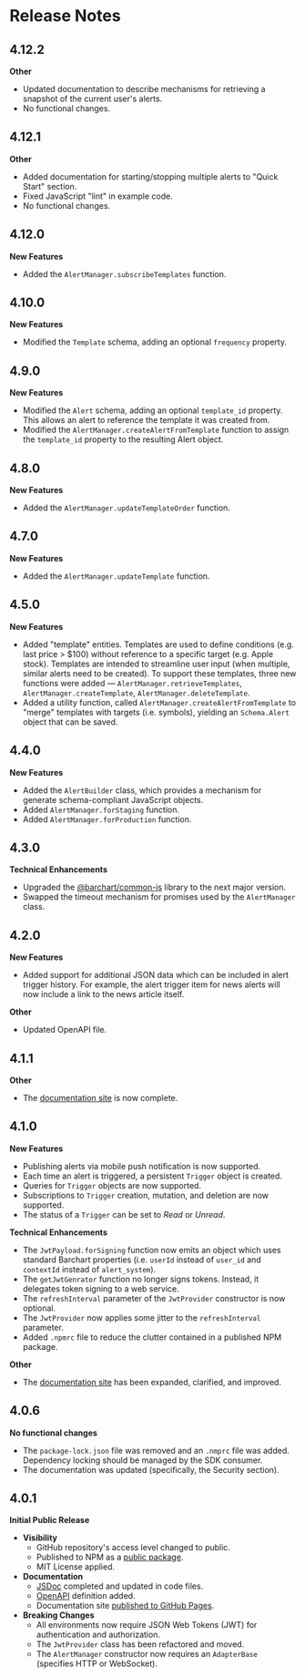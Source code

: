 # Release Notes

## 4.12.2
**Other**

* Updated documentation to describe mechanisms for retrieving a snapshot of the current user's alerts.
* No functional changes.

## 4.12.1
**Other**

* Added documentation for starting/stopping multiple alerts to "Quick Start" section.
* Fixed JavaScript "lint" in example code.
* No functional changes.

## 4.12.0
**New Features**

* Added the `AlertManager.subscribeTemplates` function.

## 4.10.0
**New Features**

* Modified the `Template` schema, adding an optional `frequency` property.

## 4.9.0
**New Features**

* Modified the `Alert` schema, adding an optional `template_id` property. This allows an alert to reference the template it was created from.
* Modified the `AlertManager.createAlertFromTemplate` function to assign the `template_id` property to the resulting Alert object.

## 4.8.0
**New Features**

* Added the `AlertManager.updateTemplateOrder` function.

## 4.7.0
**New Features**

* Added the `AlertManager.updateTemplate` function.

## 4.5.0
**New Features**

* Added "template" entities. Templates are used to define conditions (e.g. last price > $100) without reference to a specific target (e.g. Apple stock). Templates are intended to streamline user input (when multiple, similar alerts need to be created). To support these templates, three new functions were added — `AlertManager.retrieveTemplates`, `AlertManager.createTemplate`, `AlertManager.deleteTemplate`.
* Added a utility function, called `AlertManager.createAlertFromTemplate` to "merge" templates with targets (i.e. symbols), yielding an `Schema.Alert` object that can be saved.

## 4.4.0
**New Features**

* Added the `AlertBuilder` class, which provides a mechanism for generate schema-compliant JavaScript objects.
* Added `AlertManager.forStaging` function.
* Added `AlertManager.forProduction` function.


## 4.3.0
**Technical Enhancements**

* Upgraded the [@barchart/common-js](https://github.com/barchart/common-js) library to the next major version.
* Swapped the timeout mechanism for promises used by the `AlertManager` class.


## 4.2.0
**New Features**

* Added support for additional JSON data which can be included in alert trigger history. For example, the alert trigger item for news alerts will now include a link to the news article itself.

**Other**

* Updated OpenAPI file.

## 4.1.1
**Other**

* The [documentation site](https://docs.barchart.com/alerts/#/) is now complete.

## 4.1.0
**New Features**

* Publishing alerts via mobile push notification is now supported.
* Each time an alert is triggered, a persistent ```Trigger``` object is created.
* Queries for ```Trigger``` objects are now supported.
* Subscriptions to ```Trigger``` creation, mutation, and deletion are now supported.
* The status of a ```Trigger``` can be set to _Read_ or _Unread_.

**Technical Enhancements**

* The `JwtPayload.forSigning` function now emits an object which uses standard Barchart properties (i.e. `userId` instead of `user_id` and `contextId` instead of `alert_system`).
* The `getJwtGenrator` function no longer signs tokens. Instead, it delegates token signing to a web service.
* The `refreshInterval` parameter of the `JwtProvider` constructor is now optional.
* The `JwtProvider` now applies some jitter to the `refreshInterval` parameter.
* Added `.npmrc` file to reduce the clutter contained in a published NPM package.

**Other**

* The [documentation site](https://docs.barchart.com/alerts/#/) has been expanded, clarified, and improved.



## 4.0.6
**No functional changes**

* The ```package-lock.json``` file was removed and an ```.nmprc``` file was added. Dependency locking should be managed by the SDK consumer.
* The documentation was updated (specifically, the Security section).

## 4.0.1
**Initial Public Release**

* **Visibility**
  * GitHub repository's access level changed to public.
  * Published to NPM as a [public package](https://www.npmjs.com/package/@barchart/alerts-client-js).
  * MIT License applied.
* **Documentation**
  * [JSDoc](https://jsdoc.app/) completed and updated in code files.
  * [OpenAPI](https://www.openapis.org/) definition added.
  * Documentation site [published to GitHub Pages](https://barchart.github.io/alerts-client-js/).
* **Breaking Changes**
  * All environments now require JSON Web Tokens (JWT) for authentication and authorization.
  * The ```JwtProvider``` class has been refactored and moved.
  * The ```AlertManager``` constructor now requires an ```AdapterBase``` (specifies HTTP or WebSocket).

